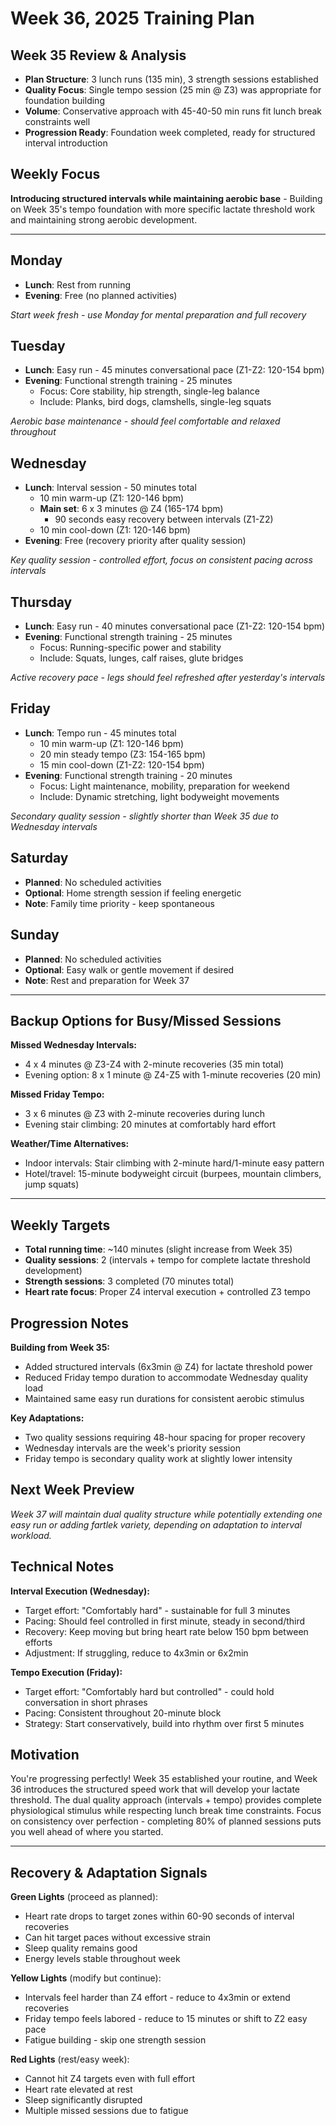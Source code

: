 # Week 36, 2025 Training Plan

## Week 35 Review & Analysis
- **Plan Structure**: 3 lunch runs (135 min), 3 strength sessions established
- **Quality Focus**: Single tempo session (25 min @ Z3) was appropriate for foundation building
- **Volume**: Conservative approach with 45-40-50 min runs fit lunch break constraints well
- **Progression Ready**: Foundation week completed, ready for structured interval introduction

## Weekly Focus
**Introducing structured intervals while maintaining aerobic base** - Building on Week 35's tempo foundation with more specific lactate threshold work and maintaining strong aerobic development.

---

## Monday

- **Lunch**: Rest from running
- **Evening**: Free (no planned activities)

*Start week fresh - use Monday for mental preparation and full recovery*

## Tuesday

- **Lunch**: Easy run - 45 minutes conversational pace (Z1-Z2: 120-154 bpm)
- **Evening**: Functional strength training - 25 minutes
  - Focus: Core stability, hip strength, single-leg balance
  - Include: Planks, bird dogs, clamshells, single-leg squats

*Aerobic base maintenance - should feel comfortable and relaxed throughout*

## Wednesday

- **Lunch**: Interval session - 50 minutes total
  - 10 min warm-up (Z1: 120-146 bpm)
  - **Main set**: 6 x 3 minutes @ Z4 (165-174 bpm)
    - 90 seconds easy recovery between intervals (Z1-Z2)
  - 10 min cool-down (Z1: 120-146 bpm)
- **Evening**: Free (recovery priority after quality session)

*Key quality session - controlled effort, focus on consistent pacing across intervals*

## Thursday

- **Lunch**: Easy run - 40 minutes conversational pace (Z1-Z2: 120-154 bpm)
- **Evening**: Functional strength training - 25 minutes
  - Focus: Running-specific power and stability
  - Include: Squats, lunges, calf raises, glute bridges

*Active recovery pace - legs should feel refreshed after yesterday's intervals*

## Friday

- **Lunch**: Tempo run - 45 minutes total
  - 10 min warm-up (Z1: 120-146 bpm)
  - 20 min steady tempo (Z3: 154-165 bpm)
  - 15 min cool-down (Z1-Z2: 120-154 bpm)
- **Evening**: Functional strength training - 20 minutes
  - Focus: Light maintenance, mobility, preparation for weekend
  - Include: Dynamic stretching, light bodyweight movements

*Secondary quality session - slightly shorter than Week 35 due to Wednesday intervals*

## Saturday

- **Planned**: No scheduled activities
- **Optional**: Home strength session if feeling energetic
- **Note**: Family time priority - keep spontaneous

## Sunday

- **Planned**: No scheduled activities  
- **Optional**: Easy walk or gentle movement if desired
- **Note**: Rest and preparation for Week 37

---

## Backup Options for Busy/Missed Sessions

**Missed Wednesday Intervals:**
- 4 x 4 minutes @ Z3-Z4 with 2-minute recoveries (35 min total)
- Evening option: 8 x 1 minute @ Z4-Z5 with 1-minute recoveries (20 min)

**Missed Friday Tempo:**
- 3 x 6 minutes @ Z3 with 2-minute recoveries during lunch
- Evening stair climbing: 20 minutes at comfortably hard effort

**Weather/Time Alternatives:**
- Indoor intervals: Stair climbing with 2-minute hard/1-minute easy pattern
- Hotel/travel: 15-minute bodyweight circuit (burpees, mountain climbers, jump squats)

---

## Weekly Targets

- **Total running time**: ~140 minutes (slight increase from Week 35)
- **Quality sessions**: 2 (intervals + tempo for complete lactate threshold development)
- **Strength sessions**: 3 completed (70 minutes total)
- **Heart rate focus**: Proper Z4 interval execution + controlled Z3 tempo

## Progression Notes

**Building from Week 35:**
- Added structured intervals (6x3min @ Z4) for lactate threshold power
- Reduced Friday tempo duration to accommodate Wednesday quality load
- Maintained same easy run durations for consistent aerobic stimulus

**Key Adaptations:**
- Two quality sessions requiring 48-hour spacing for proper recovery
- Wednesday intervals are the week's priority session
- Friday tempo is secondary quality work at slightly lower intensity

## Next Week Preview

*Week 37 will maintain dual quality structure while potentially extending one easy run or adding fartlek variety, depending on adaptation to interval workload.*

## Technical Notes

**Interval Execution (Wednesday):**
- Target effort: "Comfortably hard" - sustainable for full 3 minutes
- Pacing: Should feel controlled in first minute, steady in second/third
- Recovery: Keep moving but bring heart rate below 150 bpm between efforts
- Adjustment: If struggling, reduce to 4x3min or 6x2min

**Tempo Execution (Friday):**
- Target effort: "Comfortably hard but controlled" - could hold conversation in short phrases
- Pacing: Consistent throughout 20-minute block
- Strategy: Start conservatively, build into rhythm over first 5 minutes

## Motivation

You're progressing perfectly! Week 35 established your routine, and Week 36 introduces the structured speed work that will develop your lactate threshold. The dual quality approach (intervals + tempo) provides complete physiological stimulus while respecting lunch break time constraints. Focus on consistency over perfection - completing 80% of planned sessions puts you well ahead of where you started.

---

## Recovery & Adaptation Signals

**Green Lights** (proceed as planned):
- Heart rate drops to target zones within 60-90 seconds of interval recoveries
- Can hit target paces without excessive strain
- Sleep quality remains good
- Energy levels stable throughout week

**Yellow Lights** (modify but continue):
- Intervals feel harder than Z4 effort - reduce to 4x3min or extend recoveries
- Friday tempo feels labored - reduce to 15 minutes or shift to Z2 easy pace
- Fatigue building - skip one strength session

**Red Lights** (rest/easy week):
- Cannot hit Z4 targets even with full effort
- Heart rate elevated at rest
- Sleep significantly disrupted
- Multiple missed sessions due to fatigue